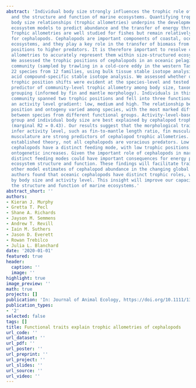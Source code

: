 ```yaml
---
abstract: 'Individual body size strongly influences the trophic role of marine organisms
  and the structure and function of marine ecosystems. Quantifying trophic position–individual
  body size relationships (trophic allometries) underpins the development of size‐structured
  ecosystem models to predict abundance and the transfer of energy through ecosystems.
  Trophic allometries are well studied for fishes but remain relatively unexplored
  for cephalopods. Cephalopods are important components of coastal, oceanic and deep‐sea
  ecosystems, and they play a key role in the transfer of biomass from low trophic
  positions to higher predators. It is therefore important to resolve cephalopod trophic
  allometries to accurately represent them within size‐structured ecosystem models.
  We assessed the trophic positions of cephalopods in an oceanic pelagic (0–500 m)
  community (sampled by trawling in a cold‐core eddy in the western Tasman Sea), comprising
  22 species from 12 families, using bulk tissue stable isotope analysis and amino
  acid compound‐specific stable isotope analysis. We assessed whether ontogenetic
  trophic position shifts were evident at the species‐level and tested for the best
  predictor of community‐level trophic allometry among body size, taxonomy and functional
  grouping (informed by fin and mantle morphology). Individuals in this cephalopod
  community spanned two trophic positions and fell into three functional groups on
  an activity level gradient: low, medium and high. The relationship between trophic
  position and ontogeny varied among species, with the most marked differences evident
  between species from different functional groups. Activity‐level‐based functional
  group and individual body size are best explained by cephalopod trophic positions
  (marginal R2 = 0.43). Our results suggest that the morphological traits used to
  infer activity level, such as fin‐to‐mantle length ratio, fin musculature and mantle
  musculature are strong predictors of cephalopod trophic allometries. Contrary to
  established theory, not all cephalopods are voracious predators. Low activity level
  cephalopods have a distinct feeding mode, with low trophic positions and little‐to‐no
  ontogenetic increases. Given the important role of cephalopods in marine ecosystems,
  distinct feeding modes could have important consequences for energy pathways and
  ecosystem structure and function. These findings will facilitate trait‐based and
  other model estimates of cephalopod abundance in the changing global ocean. The
  authors found that oceanic cephalopods have distinct trophic roles, which are explained
  by body size and activity level. This insight will improve our capacity to understand
  the structure and function of marine ecosystems.'
abstract_short: ''
authors:
- Kieran J. Murphy
- Gretta T. Pecl
- Shane A. Richards
- Jayson M. Semmens
- Andrew T. Revill
- Iain M. Suthers
- Jason D. Everett
- Rowan Trebilco
- Julia L. Blanchard
date: '2020-01-01'
featured: true
header:
  caption: ''
  image: ''
highlight: true
image_preview: ''
math: true
projects: []
publication: 'In: Journal of Animal Ecology, https://doi.org/10.1111/1365-2656.13333'
publication_types:
- '2'
selected: false
tags: []
title: Functional traits explain trophic allometries of cephalopods
url_code: ''
url_dataset: ''
url_pdf: ''
url_poster: ''
url_preprint: ''
url_project: ''
url_slides: ''
url_source: ''
url_video: ''
---
```


